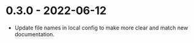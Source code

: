 # 0.3.0 - 2022-06-12

- Update file names in local config to make more clear and match new documentation.